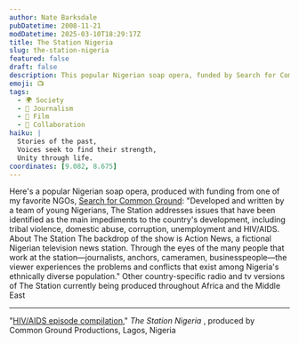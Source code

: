 ```yaml
---
author: Nate Barksdale
pubDatetime: 2008-11-21
modDatetime: 2025-03-10T18:29:17Z
title: The Station Nigeria
slug: the-station-nigeria
featured: false
draft: false
description: This popular Nigerian soap opera, funded by Search for Common Ground, tackles significant societal issues facing Nigeria today. The captivating narrative unfolds in a fictional television news station, offering insights into the challenges of a diverse population.
emoji: 📺
tags:
  - 🌍 Society
  - 📝 Journalism
  - 🎥 Film
  - 🤝 Collaboration
haiku: |
  Stories of the past,  
  Voices seek to find their strength,  
  Unity through life.
coordinates: [9.082, 8.675]
---
```


Here's a popular Nigerian soap opera, produced with funding from one of my favorite NGOs, [Search for Common Ground](http://www.sfcg.org/): "Developed and written by a team of young Nigerians, The Station addresses issues that have been identified as the main impediments to the country's development, including tribal violence, domestic abuse, corruption, unemployment and HIV/AIDS. About The Station The backdrop of the show is Action News, a fictional Nigerian television news station. Through the eyes of the many people that work at the station—journalists, anchors, cameramen, businesspeople—the viewer experiences the problems and conflicts that exist among Nigeria's ethnically diverse population." Other country-specific radio and tv versions of The Station currently being produced throughout Africa and the Middle East

---

"[HIV/AIDS episode compilation](http://www.youtube.com/watch?v=ZFNZhGObPwg)," _The Station Nigeria_ , produced by Common Ground Productions, Lagos, Nigeria
